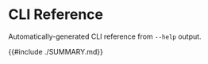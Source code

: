 # CLI Reference

<!-- Generated by scripts/gen_output/help.py -->

Automatically-generated CLI reference from `--help` output.

{{#include ./SUMMARY.md}}
